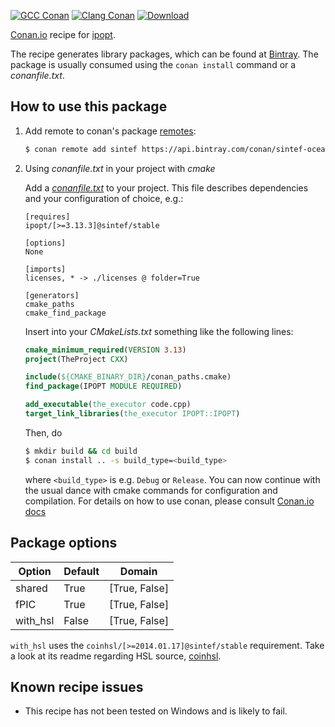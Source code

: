 [![GCC Conan](https://github.com/sintef-ocean/conan-ipopt/workflows/GCC%20Conan/badge.svg)](https://github.com/sintef-ocean/conan-ipopt/actions?query=workflow%3A"GCC+Conan")
[![Clang Conan](https://github.com/sintef-ocean/conan-ipopt/workflows/Clang%20Conan/badge.svg)](https://github.com/sintef-ocean/conan-ipopt/actions?query=workflow%3A"Clang+Conan")
[![Download](https://api.bintray.com/packages/sintef-ocean/conan/ipopt%3Asintef/images/download.svg)](https://bintray.com/sintef-ocean/conan/ipopt%3Asintef/_latestVersion)


[Conan.io](https://conan.io) recipe for [ipopt](http://github.com/coin-or/ipopt).

The recipe generates library packages, which can be found at [Bintray](https://bintray.com/sintef-ocean/conan/ipopt%3Asintef).
The package is usually consumed using the `conan install` command or a *conanfile.txt*.

## How to use this package

1. Add remote to conan's package [remotes](https://docs.conan.io/en/latest/reference/commands/misc/remote.html?highlight=remotes):

   ```bash
   $ conan remote add sintef https://api.bintray.com/conan/sintef-ocean/conan
   ```

2. Using *conanfile.txt* in your project with *cmake*

   Add a [*conanfile.txt*](http://docs.conan.io/en/latest/reference/conanfile_txt.html) to your project. This file describes dependencies and your configuration of choice, e.g.:

   ```
   [requires]
   ipopt/[>=3.13.3]@sintef/stable

   [options]
   None

   [imports]
   licenses, * -> ./licenses @ folder=True

   [generators]
   cmake_paths
   cmake_find_package
   ```

   Insert into your *CMakeLists.txt* something like the following lines:
   ```cmake
   cmake_minimum_required(VERSION 3.13)
   project(TheProject CXX)

   include(${CMAKE_BINARY_DIR}/conan_paths.cmake)
   find_package(IPOPT MODULE REQUIRED)

   add_executable(the_executor code.cpp)
   target_link_libraries(the_executor IPOPT::IPOPT)
   ```
   Then, do
   ```bash
   $ mkdir build && cd build
   $ conan install .. -s build_type=<build_type>
   ```
   where `<build_type>` is e.g. `Debug` or `Release`.
   You can now continue with the usual dance with cmake commands for configuration and compilation. For details on how to use conan, please consult [Conan.io docs](http://docs.conan.io/en/latest/)

## Package options

Option | Default | Domain
---|---|---
shared  | True | [True, False]
fPIC | True | [True, False]
with_hsl | False | [True, False]

`with_hsl` uses the `coinhsl/[>=2014.01.17]@sintef/stable` requirement. Take a look at its
readme regarding HSL source, [coinhsl](https://github.com/sintef-ocean/conan-coinhsl).


## Known recipe issues

  - This recipe has not been tested on Windows and is likely to fail.
